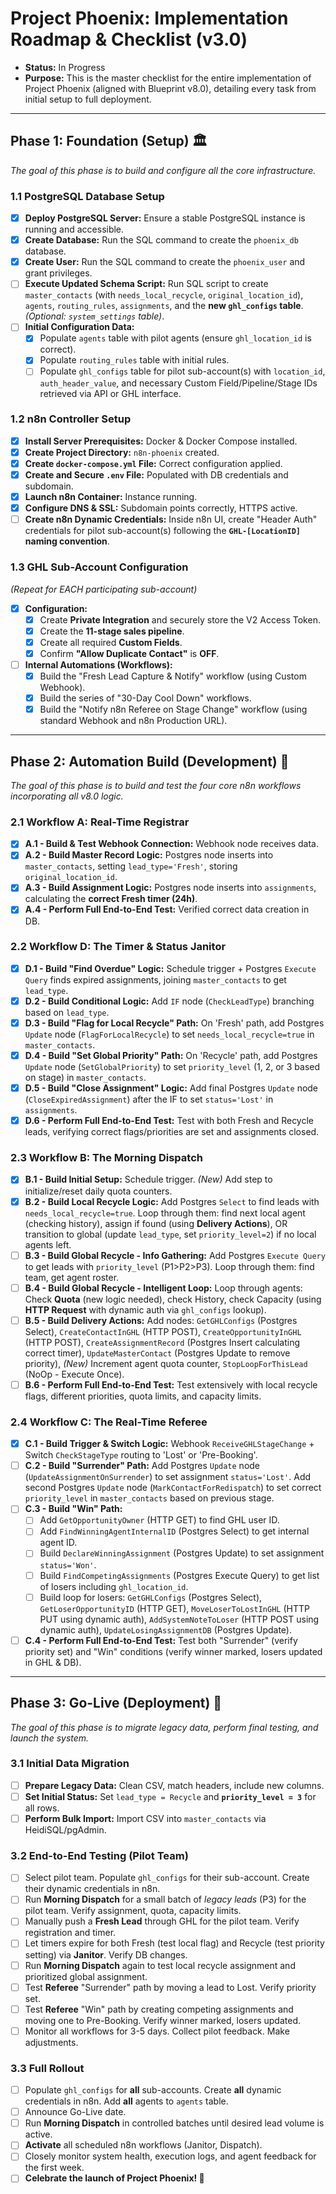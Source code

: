 # Project Phoenix: Implementation Roadmap & Checklist (v3.0)
* **Status:** In Progress
* **Purpose:** This is the master checklist for the entire implementation of Project Phoenix (aligned with Blueprint v8.0), detailing every task from initial setup to full deployment.

---
## Phase 1: Foundation (Setup) 🏛️
*The goal of this phase is to build and configure all the core infrastructure.*

### 1.1 PostgreSQL Database Setup
- [x] **Deploy PostgreSQL Server:** Ensure a stable PostgreSQL instance is running and accessible.
- [x] **Create Database:** Run the SQL command to create the `phoenix_db` database.
- [x] **Create User:** Run the SQL command to create the `phoenix_user` and grant privileges.
- [ ] **Execute Updated Schema Script:** Run SQL script to create `master_contacts` (with `needs_local_recycle`, `original_location_id`), `agents`, `routing_rules`, `assignments`, and the **new `ghl_configs` table**. *(Optional: `system_settings` table)*.
- [ ] **Initial Configuration Data:**
    - [x] Populate `agents` table with pilot agents (ensure `ghl_location_id` is correct).
    - [x] Populate `routing_rules` table with initial rules.
    - [ ] Populate `ghl_configs` table for pilot sub-account(s) with `location_id`, `auth_header_value`, and necessary Custom Field/Pipeline/Stage IDs retrieved via API or GHL interface.

### 1.2 n8n Controller Setup
- [x] **Install Server Prerequisites:** Docker & Docker Compose installed.
- [x] **Create Project Directory:** `n8n-phoenix` created.
- [x] **Create `docker-compose.yml` File:** Correct configuration applied.
- [x] **Create and Secure `.env` File:** Populated with DB credentials and subdomain.
- [x] **Launch n8n Container:** Instance running.
- [x] **Configure DNS & SSL:** Subdomain points correctly, HTTPS active.
- [ ] **Create n8n Dynamic Credentials:** Inside n8n UI, create "Header Auth" credentials for pilot sub-account(s) following the **`GHL-[LocationID]` naming convention**.

### 1.3 GHL Sub-Account Configuration
*(Repeat for EACH participating sub-account)*
- [x] **Configuration:**
    - [x] Create **Private Integration** and securely store the V2 Access Token.
    - [x] Create the **11-stage sales pipeline**.
    - [x] Create all required **Custom Fields**.
    - [x] Confirm **"Allow Duplicate Contact"** is **OFF**.
- [ ] **Internal Automations (Workflows):**
    - [x] Build the "Fresh Lead Capture & Notify" workflow (using Custom Webhook).
    - [x] Build the series of "30-Day Cool Down" workflows.
    - [x] Build the "Notify n8n Referee on Stage Change" workflow (using standard Webhook and n8n Production URL).

---
## Phase 2: Automation Build (Development) 🧠
*The goal of this phase is to build and test the four core n8n workflows incorporating all v8.0 logic.*

### 2.1 Workflow A: Real-Time Registrar
- [x] **A.1 - Build & Test Webhook Connection:** Webhook node receives data.
- [x] **A.2 - Build Master Record Logic:** Postgres node inserts into `master_contacts`, setting `lead_type='Fresh'`, storing `original_location_id`.
- [x] **A.3 - Build Assignment Logic:** Postgres node inserts into `assignments`, calculating the **correct Fresh timer (24h)**.
- [x] **A.4 - Perform Full End-to-End Test:** Verified correct data creation in DB.

### 2.2 Workflow D: The Timer & Status Janitor
- [x] **D.1 - Build "Find Overdue" Logic:** Schedule trigger + Postgres `Execute Query` finds expired assignments, joining `master_contacts` to get `lead_type`.
- [x] **D.2 - Build Conditional Logic:** Add `IF` node (`CheckLeadType`) branching based on `lead_type`.
- [x] **D.3 - Build "Flag for Local Recycle" Path:** On 'Fresh' path, add Postgres `Update` node (`FlagForLocalRecycle`) to set `needs_local_recycle=true` in `master_contacts`.
- [x] **D.4 - Build "Set Global Priority" Path:** On 'Recycle' path, add Postgres `Update` node (`SetGlobalPriority`) to set `priority_level` (1, 2, or 3 based on stage) in `master_contacts`.
- [x] **D.5 - Build "Close Assignment" Logic:** Add final Postgres `Update` node (`CloseExpiredAssignment`) after the IF to set `status='Lost'` in `assignments`.
- [x] **D.6 - Perform Full End-to-End Test:** Test with both Fresh and Recycle leads, verifying correct flags/priorities are set and assignments closed.

### 2.3 Workflow B: The Morning Dispatch
- [x] **B.1 - Build Initial Setup:** Schedule trigger. *(New)* Add step to initialize/reset daily quota counters.
- [x] **B.2 - Build Local Recycle Logic:** Add Postgres `Select` to find leads with `needs_local_recycle=true`. Loop through them: find next local agent (checking history), assign if found (using **Delivery Actions**), OR transition to global (update `lead_type`, set `priority_level=2`) if no local agents left.
- [ ] **B.3 - Build Global Recycle - Info Gathering:** Add Postgres `Execute Query` to get leads with `priority_level` (P1>P2>P3). Loop through them: find team, get agent roster.
- [ ] **B.4 - Build Global Recycle - Intelligent Loop:** Loop through agents: Check **Quota** (new logic needed), check History, check Capacity (using **HTTP Request** with dynamic auth via `ghl_configs` lookup).
- [ ] **B.5 - Build Delivery Actions:** Add nodes: `GetGHLConfigs` (Postgres Select), `CreateContactInGHL` (HTTP POST), `CreateOpportunityInGHL` (HTTP POST), `CreateAssignmentRecord` (Postgres Insert calculating correct timer), `UpdateMasterContact` (Postgres Update to remove priority), *(New)* Increment agent quota counter, `StopLoopForThisLead` (NoOp - Execute Once).
- [ ] **B.6 - Perform Full End-to-End Test:** Test extensively with local recycle flags, different priorities, quota limits, and capacity limits.

### 2.4 Workflow C: The Real-Time Referee
- [x] **C.1 - Build Trigger & Switch Logic:** Webhook `ReceiveGHLStageChange` + Switch `CheckStageType` routing to 'Lost' or 'Pre-Booking'.
- [ ] **C.2 - Build "Surrender" Path:** Add Postgres `Update` node (`UpdateAssignmentOnSurrender`) to set assignment `status='Lost'`. Add second Postgres `Update` node (`MarkContactForRedispatch`) to set correct `priority_level` in `master_contacts` based on previous stage.
- [ ] **C.3 - Build "Win" Path:**
    - [ ] Add `GetOpportunityOwner` (HTTP GET) to find GHL user ID.
    - [ ] Add `FindWinningAgentInternalID` (Postgres Select) to get internal agent ID.
    - [ ] Build `DeclareWinningAssignment` (Postgres Update) to set assignment `status='Won'`.
    - [ ] Build `FindCompetingAssignments` (Postgres Execute Query) to get list of losers including `ghl_location_id`.
    - [ ] Build loop for losers: `GetGHLConfigs` (Postgres Select), `GetLoserOpportunityID` (HTTP GET), `MoveLoserToLostInGHL` (HTTP PUT using dynamic auth), `AddSystemNoteToLoser` (HTTP POST using dynamic auth), `UpdateLosingAssignmentDB` (Postgres Update).
- [ ] **C.4 - Perform Full End-to-End Test:** Test both "Surrender" (verify priority set) and "Win" conditions (verify winner marked, losers updated in GHL & DB).

---
## Phase 3: Go-Live (Deployment) 🚀
*The goal of this phase is to migrate legacy data, perform final testing, and launch the system.*

### 3.1 Initial Data Migration
- [ ] **Prepare Legacy Data:** Clean CSV, match headers, include new columns.
- [ ] **Set Initial Status:** Set `lead_type = Recycle` and **`priority_level = 3`** for all rows.
- [ ] **Perform Bulk Import:** Import CSV into `master_contacts` via HeidiSQL/pgAdmin.

### 3.2 End-to-End Testing (Pilot Team)
- [ ] Select pilot team. Populate `ghl_configs` for their sub-account. Create their dynamic credentials in n8n.
- [ ] Run **Morning Dispatch** for a small batch of *legacy leads* (P3) for the pilot team. Verify assignment, quota, capacity limits.
- [ ] Manually push a **Fresh Lead** through GHL for the pilot team. Verify registration and timer.
- [ ] Let timers expire for both Fresh (test local flag) and Recycle (test priority setting) via **Janitor**. Verify DB changes.
- [ ] Run **Morning Dispatch** again to test local recycle assignment and prioritized global assignment.
- [ ] Test **Referee** "Surrender" path by moving a lead to Lost. Verify priority set.
- [ ] Test **Referee** "Win" path by creating competing assignments and moving one to Pre-Booking. Verify winner marked, losers updated.
- [ ] Monitor all workflows for 3-5 days. Collect pilot feedback. Make adjustments.

### 3.3 Full Rollout
- [ ] Populate `ghl_configs` for **all** sub-accounts. Create **all** dynamic credentials in n8n. Add **all** agents to `agents` table.
- [ ] Announce Go-Live date.
- [ ] Run **Morning Dispatch** in controlled batches until desired lead volume is active.
- [ ] **Activate** all scheduled n8n workflows (Janitor, Dispatch).
- [ ] Closely monitor system health, execution logs, and agent feedback for the first week.
- [ ] **Celebrate the launch of Project Phoenix! 🎉**
